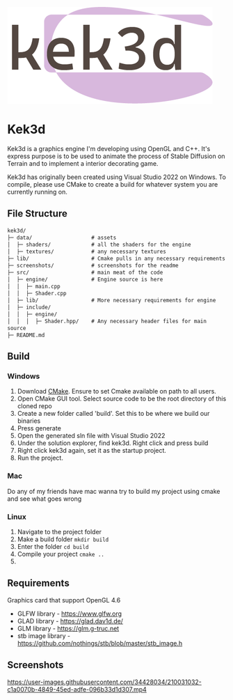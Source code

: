 ![Kek3d logo](screenshots/Logo12-29-2022.png)
# Kek3d

Kek3d is a graphics engine I'm developing using OpenGL and C++. It's express purpose is to be used to animate the process of Stable Diffusion on Terrain and to implement a interior decorating game.

Kek3d has originally been created using Visual Studio 2022 on Windows. To compile, please use CMake to create a build for whatever system you are currently running on. 

## File Structure
```
kek3d/
├─ data/                   # assets
│  ├─ shaders/             # all the shaders for the engine
│  ├─ textures/            # any necessary textures
├─ lib/                    # Cmake pulls in any necessary requirements
├─ screenshots/            # screenshots for the readme
├─ src/                    # main meat of the code
│  ├─ engine/              # Engine source is here
│  │  ├─ main.cpp          
│  │  ├─ Shader.cpp
│  ├─ lib/                 # More necessary requirements for engine
│  ├─ include/
│  │  ├─ engine/
│  │  │  ├─ Shader.hpp/    # Any necessary header files for main source
├─ README.md
```


## Build

### Windows
1) Download [CMake](https://cmake.org/download/). Ensure to set Cmake available on path to all users.
2) Open CMake GUI tool. Select source code to be the root directory of this cloned repo
3) Create a new folder called 'build'. Set this to be where we build our binaries
4) Press generate
5) Open the generated sln file with Visual Studio 2022
6) Under the solution explorer, find kek3d. Right click and press build
7) Right click kek3d again, set it as the startup project. 
8) Run the project.

### Mac
Do any of my friends have mac wanna try to build my project using cmake and see what goes wrong

### Linux
1) Navigate to the project folder
2) Make a build folder `mkdir build`  
3) Enter the folder `cd build`
4) Compile your project `cmake ..`
5) 

## Requirements
Graphics card that support OpenGL 4.6

* GLFW library - https://www.glfw.org
* GLAD library - https://glad.dav1d.de/
* GLM library - https://glm.g-truc.net
* stb image library - https://github.com/nothings/stb/blob/master/stb_image.h

## Screenshots

https://user-images.githubusercontent.com/34428034/210031032-c1a0070b-4849-45ed-adfe-096b33d1d307.mp4

